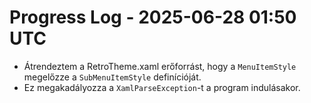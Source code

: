 # Progress Log - 2025-06-28 01:50 UTC

* Átrendeztem a RetroTheme.xaml erőforrást, hogy a `MenuItemStyle` megelőzze a `SubMenuItemStyle` definícióját.
* Ez megakadályozza a `XamlParseException`-t a program indulásakor.
